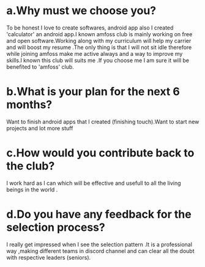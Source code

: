 # a.Why must we choose you?
To be honest I love to create softwares, android app also I created 'calculator' an android app.I known amfoss club is mainly  working on free and open software.Working along with my curriculum will help my carrier and will boost my resume .The only thing is that I will not sit idle therefore while joining amfoss make me active always and a way to improve my skills.I known this club will suits me .If you choose me I am sure it will be benefited to 'amfoss' club. 

# b.What is your plan for the next 6 months?
Want to finish android apps that I created (finishing touch).Want to start new projects and lot more stuff

# c.How would you contribute back to the club? 
I work hard as I can which will be effective and usefull to all the living beings in the world .

# d.Do you have any feedback for the selection process?
I really get impressed when I see the selection pattern .It is a professional way ,making different teams in discord channel and can clear all the doubt with respective leaders (seniors). 
